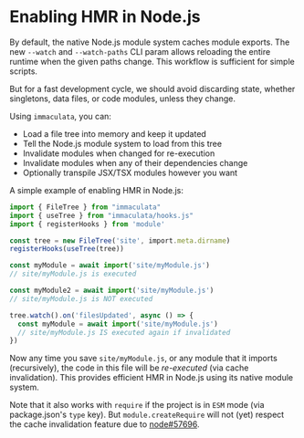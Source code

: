 # Enabling HMR in Node.js

By default, the native Node.js module system caches module exports.
The new `--watch` and `--watch-paths` CLI param allows reloading
the entire runtime when the given paths change. This workflow is
sufficient for simple scripts.

But for a fast development cycle, we should avoid discarding state,
whether singletons, data files, or code modules, unless they change.

Using `immaculata`, you can:

* Load a file tree into memory and keep it updated
* Tell the Node.js module system to load from this tree
* Invalidate modules when changed for re-execution
* Invalidate modules when any of their dependencies change
* Optionally transpile JSX/TSX modules however you want

A simple example of enabling HMR in Node.js:

```ts
import { FileTree } from "immaculata"
import { useTree } from "immaculata/hooks.js"
import { registerHooks } from 'module'

const tree = new FileTree('site', import.meta.dirname)
registerHooks(useTree(tree))

const myModule = await import('site/myModule.js')
// site/myModule.js is executed

const myModule2 = await import('site/myModule.js')
// site/myModule.js is NOT executed

tree.watch().on('filesUpdated', async () => {
  const myModule = await import('site/myModule.js')
  // site/myModule.js IS executed again if invalidated
})
```

Now any time you save `site/myModule.js`, or any
module that it imports (recursively), the code
in this file will be *re-executed* (via cache
invalidation). This provides efficient HMR in Node.js
using its native module system.

Note that it also works with `require` if the project
is in `ESM` mode (via package.json's `type` key).
But `module.createRequire` will not (yet) respect
the cache invalidation feature due to
[node#57696](https://github.com/nodejs/node/issues/57696).
